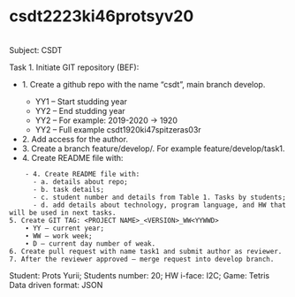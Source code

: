 # csdt2223ki46protsyv20 
<br>
Subject: CSDT
<br>
<p>Task 1. Initiate GIT repository (BEF):<p>


<ul>
  <li>1. Create a github repo with the name “csdt<YY1YY2><group><student's full name><student's number>”, main branch develop.</li>
    <ul>
        <li>YY1 – Start studding year</li>
        <li>YY2 – End studding year</li>
        <li>YY2 – For example: 2019-2020 -> 1920</li>  
        <li>YY2 – Full example csdt1920ki47spitzeras03r</li>
    </ul>
  <li>2. Add access for the author.</li>
  <li>3. Create a branch feature/develop/<task number>. For example feature/develop/task1.</li>
  <li>4. Create README file with:</li>  
</ul>
    
       
        
        - 4. Create README file with:
          - a. details about repo;
          - b. task details;
          - c. student number and details from Table 1. Tasks by students;
          - d. add details about technology, program language, and HW that will be used in next tasks.
    5. Create GIT TAG: <PROJECT NAME>_<VERSION>_WW<YYWWD>
        ∙ YY – current year;
        ∙ WW – work week;
        ∙ D – current day number of weak.
    6. Create pull request with name task1 and submit author as reviewer.
    7. After the reviewer approved – merge request into develop branch.

Student:            Prots Yurii;
Students number:    20;
HW i-face:          I2C;
Game:               Tetris
Data driven format: JSON
